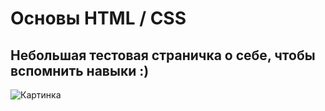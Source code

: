 # Основы HTML / CSS
## Небольшая тестовая страничка о себе, чтобы вспомнить навыки :)

![Картинка](https://www.1zoom.ru/big2/706/253234-Sepik.jpg)

